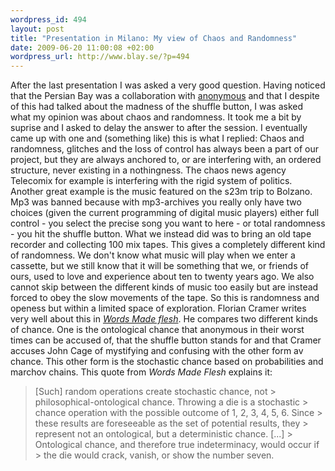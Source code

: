 ```yaml
--- 
wordpress_id: 494 
layout: post
title: "Presentation in Milano: My view of Chaos and Randomness" 
date: 2009-06-20 11:00:08 +02:00 
wordpress_url: http://www.blay.se/?p=494 
---
```


After the last presentation I was asked a very good question. Having noticed that the Persian Bay was a collaboration with [anonymous](http://www.whyweprotest.net/) and that I despite of this had talked about the madness of the shuffle button, I was asked what my opinion was about chaos and randomness. It took me a bit by suprise and I asked to delay the answer to after the session. I eventually came up with one and (something like) this is what I replied: Chaos and randomness, glitches and the loss of control has always been a part of our project, but they are always anchored to, or are interfering with, an ordered structure, never existing in a nothingness. The chaos news agency Telecomix for example is interfering with the rigid system of politics. Another great example is the music featured on the s23m trip to Bolzano. Mp3 was banned because with mp3-archives you really only have two choices (given the current programming of digital music players) either full control - you select the precise song you want to here - or total randomness - you hit the shuffle button. What we instead did was to bring an old tape recorder and collecting 100 mix tapes. This gives a completely different kind of randomness. We don't know what music will play when we enter a cassette, but we still know that it will be something that we, or friends of ours, used to love and experience about ten to twenty years ago. We also cannot skip between the different kinds of music too easily but are instead forced to obey the slow movements of the tape. So this is randomness and openess but within a limited space of exploration. Florian Cramer writes very well about this in *[Words Made flesh](http://pzwart.wdka.hro.nl/mdr/research/fcramer/wordsmadeflesh/)*. He compares two different kinds of chance. One is the ontological chance that anonymous in their worst times can be accused of, that the shuffle button stands for and that Cramer accuses John Cage of mystifying and confusing with the other form av chance. This other form is the stochastic chance based on probabilities and marchov chains. This quote from *Words Made Flesh* explains it:

> [Such] random operations create stochastic chance, not > philosophical-ontological chance. Throwing a die is a stochastic > chance operation with the possible outcome of 1, 2, 3, 4, 5, 6. Since > these results are foreseeable as the set of potential results, they > represent not an ontological, but a deterministic chance. [...] > Ontological chance, and therefore true indeterminacy, would occur if > the die would crack, vanish, or show the number seven. 